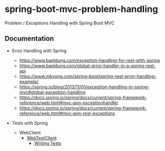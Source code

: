 # spring-boot-mvc-problem-handling
Problem / Exceptions Handling with Spring Boot MVC

## Documentation

* Error Handling with Spring
  * https://www.baeldung.com/exception-handling-for-rest-with-spring
  * https://www.baeldung.com/global-error-handler-in-a-spring-rest-api
  * https://www.mkyong.com/spring-boot/spring-rest-error-handling-example/
  * https://spring.io/blog/2013/11/01/exception-handling-in-spring-mvc#global-exception-handling
  * https://docs.spring.io/spring/docs/current/spring-framework-reference/web.html#mvc-ann-exceptionhandler
  * https://docs.spring.io/spring/docs/current/spring-framework-reference/web.html#mvc-ann-rest-exceptions
  
* Tests with Spring
  * WebClient
    * [WebTestClient](https://docs.spring.io/spring-framework/docs/current/spring-framework-reference/testing.html#webtestclient)
      * [Writing Tests](https://docs.spring.io/spring-framework/docs/current/spring-framework-reference/testing.html#webtestclient-tests)